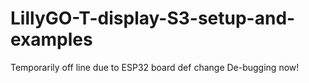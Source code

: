 # LillyGO-T-display-S3-setup-and-examples

Temporarily off line due to ESP32 board def change
De-bugging now!
